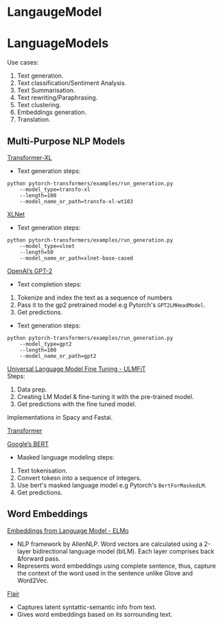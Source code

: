 # LangaugeModel

# LanguageModels

Use cases:
1. Text generation.
2. Text classification/Sentiment Analysis.
3. Text Summarisation.
4. Text rewriting/Paraphrasing.
5. Text clustering.
6. Embeddings generation.
7. Translation.

## Multi-Purpose NLP Models

[Transformer-XL](transformer_xl.py)
- Text generation steps:
```
python pytorch-transformers/examples/run_generation.py 
    --model_type=transfo-xl 
    --length=100 
    --model_name_or_path=transfo-xl-wt103
```

[XLNet](xlnet.py)
- Text generation steps:
```
python pytorch-transformers/examples/run_generation.py
    --model_type=xlnet
    --length=50
    --model_name_or_path=xlnet-base-cased
```


[OpenAI’s GPT-2](gpt2.py)
- Text completion steps:
1. Tokenize and index the text as a sequence of numbers
2. Pass it to the gp2 pretrained model e.g Pytorch's `GPT2LMHeadModel`. 
3. Get predictions.

- Text generation steps:
```
python pytorch-transformers/examples/run_generation.py
    --model_type=gpt2
    --length=100
    --model_name_or_path=gpt2
```

[Universal Language Model Fine Tuning - ULMFiT](ulmfit.py)\
Steps:
1. Data prep.
2. Creating LM Model & fine-tuning it with the pre-trained model.
3. Get predictions with the fine tuned model.

Implementations in Spacy and Fastai.

[Transformer](transformer.py)


[Google’s BERT](bert.py)
- Masked language modeling steps:
1. Text tokenisation.
2. Convert tokesn into a sequence of integers.
3. Use bert's masked language model e.g Pytorch's `BertForMaskedLM`.
4. Get predictions.



## Word Embeddings
[Embeddings from Language Model - ELMo](elmo.py)
- NLP framework by AllenNLP. Word vectors are calculated using a 2-layer bidirectional language model (biLM). Each layer comprises back &forward pass.
- Represents word embeddings using complete sentence, thus, capture the context of the word used in the sentence unlike Glove and Word2Vec.


[Flair](flair.py)
-  Captures latent syntattic-semantic info from text.
-  Gives word embeddings based on its sorrounding text.
